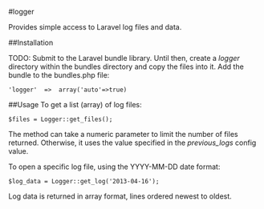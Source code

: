 #logger


Provides simple access to Laravel log files and data. 

##Installation


TODO: Submit to the Laravel bundle library. Until then, create a _logger_ directory within the bundles directory and copy the files into it. Add the bundle to the bundles.php file:
```
'logger'  =>  array('auto'=>true)
```

##Usage
To get a list (array) of log files:

```
$files = Logger::get_files();
```

The method can take a numeric parameter to limit the number of files returned. Otherwise, it uses the value specified in the _previous_logs_ config value.


To open a specific log file, using the YYYY-MM-DD date format:

```
$log_data = Logger::get_log('2013-04-16');
```

Log data is returned in array format, lines ordered newest to oldest.
